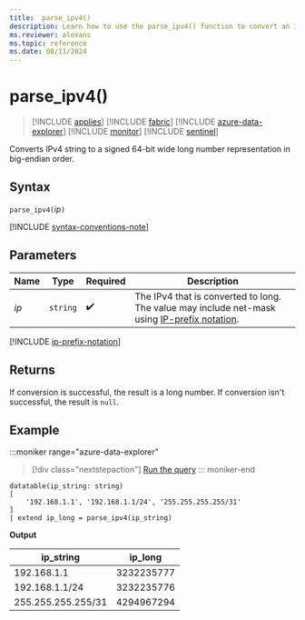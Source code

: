 ```yaml
---
title:  parse_ipv4()
description: Learn how to use the parse_ipv4() function to convert an IPv4 string to a long number in big-endian order.
ms.reviewer: alexans
ms.topic: reference
ms.date: 08/11/2024
---
```

# parse_ipv4()

> [!INCLUDE [applies](../includes/applies-to-version/applies.md)] [!INCLUDE [fabric](../includes/applies-to-version/fabric.md)] [!INCLUDE [azure-data-explorer](../includes/applies-to-version/azure-data-explorer.md)] [!INCLUDE [monitor](../includes/applies-to-version/monitor.md)] [!INCLUDE [sentinel](../includes/applies-to-version/sentinel.md)]

Converts IPv4 string to a signed 64-bit wide long number representation in big-endian order.

## Syntax

`parse_ipv4(`*ip*`)`

[!INCLUDE [syntax-conventions-note](../includes/syntax-conventions-note.md)]

## Parameters

| Name | Type | Required | Description |
|--|--|--|--|
| *ip* | `string` |  :heavy_check_mark: | The IPv4 that is converted to long. The value may include net-mask using [IP-prefix notation](#ip-prefix-notation).|

[!INCLUDE [ip-prefix-notation](../includes/ip-prefix-notation.md)]

## Returns

If conversion is successful, the result is a long number.
If conversion isn't successful, the result is `null`.

## Example

:::moniker range="azure-data-explorer"
> [!div class="nextstepaction"]
> <a href="https://dataexplorer.azure.com/clusters/help/databases/Samples?query=H4sIAAAAAAAAA0tJLAHCpJxUjcyC+OKSosy8dCsFCK3JFc2lAATqhpZGeoZmFnqGeobqOihcfSMTkIiRqakeEtY3NlTniuWqUUitKEnNS1EAmpyTn5euYKtQkFhUnBqfWVBmgrBOEwD8UomugwAAAA==" target="_blank">Run the query</a>
::: moniker-end

```kusto
datatable(ip_string: string)
[
    '192.168.1.1', '192.168.1.1/24', '255.255.255.255/31'
]
| extend ip_long = parse_ipv4(ip_string)
```

**Output**

|ip_string|ip_long|
|---|---|
|192.168.1.1|3232235777|
|192.168.1.1/24|3232235776|
|255.255.255.255/31|4294967294|

